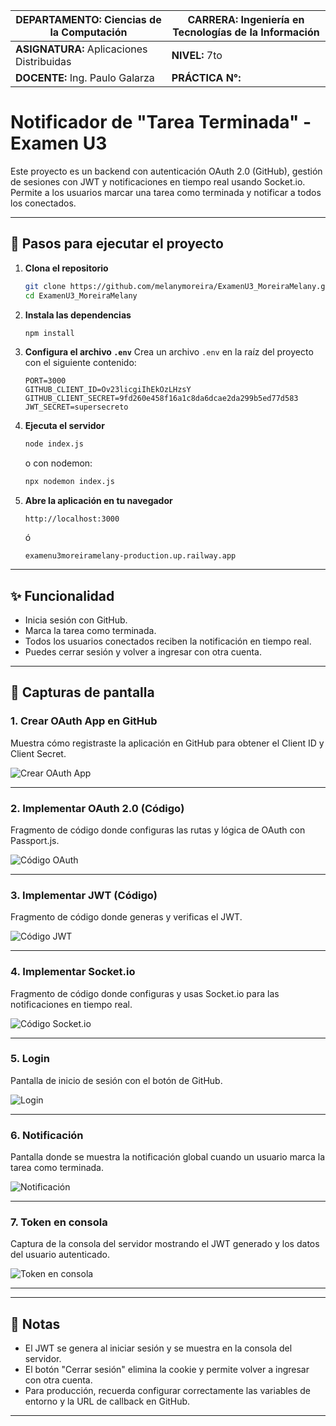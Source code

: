 | **DEPARTAMENTO:** Ciencias de la Computación | **CARRERA:** Ingeniería en Tecnologías de la Información |
|----------------------------------------------|----------------------------------------------------------|
| **ASIGNATURA:** Aplicaciones Distribuidas    | **NIVEL:** 7to           | **FECHA:** 13/08/2025     |
| **DOCENTE:** Ing. Paulo Galarza              | **PRÁCTICA N°:**        | **CALIFICACIÓN:**         |

# Notificador de "Tarea Terminada" - Examen U3

Este proyecto es un backend con autenticación OAuth 2.0 (GitHub), gestión de sesiones con JWT y notificaciones en tiempo real usando Socket.io. Permite a los usuarios marcar una tarea como terminada y notificar a todos los conectados.

---

## 🚀 Pasos para ejecutar el proyecto

1. **Clona el repositorio**
   ```bash
   git clone https://github.com/melanymoreira/ExamenU3_MoreiraMelany.git
   cd ExamenU3_MoreiraMelany
   ```

2. **Instala las dependencias**
   ```bash
   npm install
   ```

3. **Configura el archivo `.env`**
   Crea un archivo `.env` en la raíz del proyecto con el siguiente contenido:
   ```properties
   PORT=3000
   GITHUB_CLIENT_ID=Ov23licgiIhEkOzLHzsY
   GITHUB_CLIENT_SECRET=9fd260e458f16a1c8da6dcae2da299b5ed77d583
   JWT_SECRET=supersecreto
   ```

4. **Ejecuta el servidor**
   ```bash
   node index.js
   ```
   o con nodemon:
   ```bash
   npx nodemon index.js
   ```
   
5. **Abre la aplicación en tu navegador**
   ```
   http://localhost:3000
   ```
   ó
   ```
   examenu3moreiramelany-production.up.railway.app
   ```
---

## ✨ Funcionalidad

- Inicia sesión con GitHub.
- Marca la tarea como terminada.
- Todos los usuarios conectados reciben la notificación en tiempo real.
- Puedes cerrar sesión y volver a ingresar con otra cuenta.

---

## 📸 Capturas de pantalla

### 1. Crear OAuth App en GitHub

Muestra cómo registraste la aplicación en GitHub para obtener el Client ID y Client Secret.

![Crear OAuth App](./screenshots/1_crear_oauth_app.png)

---

### 2. Implementar OAuth 2.0 (Código)

Fragmento de código donde configuras las rutas y lógica de OAuth con Passport.js.

![Código OAuth](./screenshots/2_codigo_oauth.png)

---

### 3. Implementar JWT (Código)

Fragmento de código donde generas y verificas el JWT.

![Código JWT](./screenshots/3_codigo_jwt.png)

---

### 4. Implementar Socket.io

Fragmento de código donde configuras y usas Socket.io para las notificaciones en tiempo real.

![Código Socket.io](./screenshots/4_codigo_socket.png)

---

### 5. Login

Pantalla de inicio de sesión con el botón de GitHub.

![Login](./screenshots/5_login.png)

---

### 6. Notificación

Pantalla donde se muestra la notificación global cuando un usuario marca la tarea como terminada.

![Notificación](./screenshots/6_notificacion.png)

---

### 7. Token en consola

Captura de la consola del servidor mostrando el JWT generado y los datos del usuario autenticado.

![Token en consola](./screenshots/7_token_consola.png)

---

---

## 📝 Notas

- El JWT se genera al iniciar sesión y se muestra en la consola del servidor.
- El botón "Cerrar sesión" elimina la cookie y permite volver a ingresar con otra cuenta.
- Para producción, recuerda configurar correctamente las variables de entorno y la URL de callback en GitHub.

---
